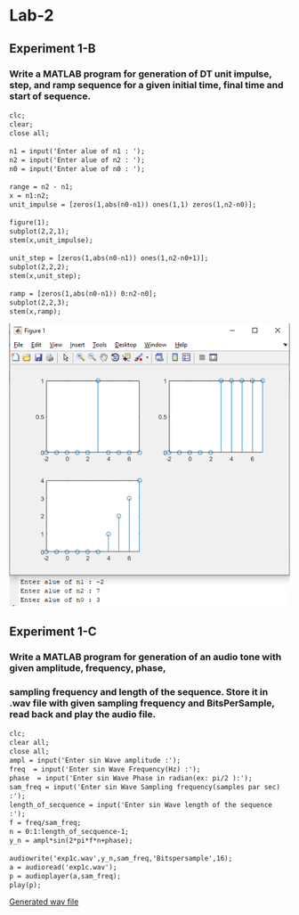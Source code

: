 # Lab-2
## Experiment 1-B
###  Write a MATLAB program for generation of DT unit impulse, step, and ramp sequence for a given initial time, final time and start of sequence.

    clc;
    clear;
    close all;

    n1 = input('Enter alue of n1 : ');
    n2 = input('Enter alue of n2 : ');
    n0 = input('Enter alue of n0 : ');

    range = n2 - n1;
    x = n1:n2;
    unit_impulse = [zeros(1,abs(n0-n1)) ones(1,1) zeros(1,n2-n0)];

    figure(1);
    subplot(2,2,1);
    stem(x,unit_impulse);

    unit_step = [zeros(1,abs(n0-n1)) ones(1,n2-n0+1)];
    subplot(2,2,2);
    stem(x,unit_step);

    ramp = [zeros(1,abs(n0-n1)) 0:n2-n0];
    subplot(2,2,3);
    stem(x,ramp);

![](Images/Image_1.PNG)


## Experiment 1-C
###  Write a MATLAB program for generation of an audio tone with given amplitude, frequency, phase,
### sampling frequency and length of the sequence. Store it in .wav file with given sampling frequency and BitsPerSample, read back and play the audio file.

    clc;
    clear all;
    close all;
    ampl = input('Enter sin Wave amplitude :');
    freq  = input('Enter sin Wave Frequency(Hz) :');
    phase  = input('Enter sin Wave Phase in radian(ex: pi/2 ):');
    sam_freq = input('Enter sin Wave Sampling frequency(samples par sec) :');
    length_of_secquence = input('Enter sin Wave length of the sequence :');
    f = freq/sam_freq;
    n = 0:1:length_of_secquence-1;
    y_n = ampl*sin(2*pi*f*n+phase);

    audiowrite('exp1c.wav',y_n,sam_freq,'Bitspersample',16);
    a = audioread('exp1c.wav');
    p = audioplayer(a,sam_freq);
    play(p);


[Generated wav file](exp1c.wav)
